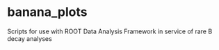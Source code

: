 banana_plots
============

Scripts for use with ROOT Data Analysis Framework in service of rare B decay analyses